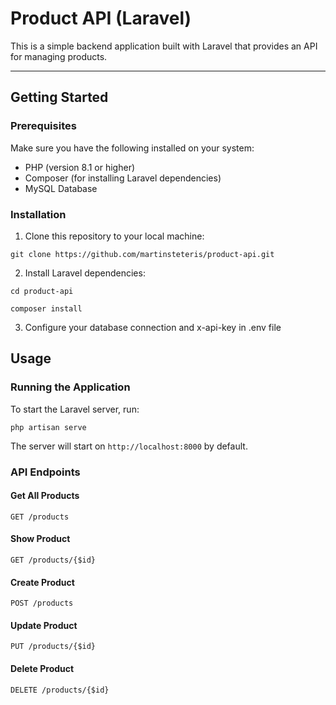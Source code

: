 # Product API (Laravel)

This is a simple backend application built with Laravel that provides an API for managing products.


---

## Getting Started

### Prerequisites

Make sure you have the following installed on your system:

- PHP (version 8.1 or higher)
- Composer (for installing Laravel dependencies)
- MySQL Database

### Installation

1. Clone this repository to your local machine:

`git clone https://github.com/martinsteteris/product-api.git`


2. Install Laravel dependencies:

`cd product-api`

`composer install`

3. Configure your database connection and x-api-key in .env file


## Usage

### Running the Application

To start the Laravel server, run:

`php artisan serve`


The server will start on `http://localhost:8000` by default.

### API Endpoints

#### Get All Products
`GET /products`

#### Show Product
`GET /products/{$id}`

#### Create Product
`POST /products`

#### Update Product
`PUT /products/{$id}`

#### Delete Product
`DELETE /products/{$id}`

